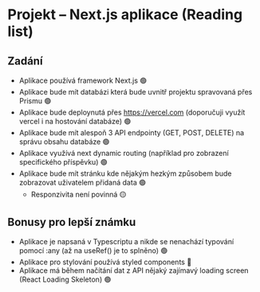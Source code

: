 # Projekt – Next.js aplikace (Reading list)

## Zadání
- Aplikace používá framework Next.js 🟢
- Aplikace bude mít databázi která bude uvnitř projektu spravovaná přes Prismu 🟢
- Aplikace bude deploynutá přes https://vercel.com (doporučuji využít vercel i na hostování databáze) 🟢
- Aplikace bude mít alespoň 3 API endpointy (GET, POST, DELETE) na správu obsahu databáze 🟢
- Aplikace využívá next dynamic routing (například pro zobrazení specifického příspěvku) 🟢
- Aplikace bude mít stránku kde nějakým hezkým způsobem bude zobrazovat uživatelem přidaná data 🟢
  - Responzivita není povinná 🟡

## Bonusy pro lepší známku
- Aplikace je napsaná v Typescriptu a nikde se nenachází typování pomocí :any (až na useRef() je to splněno) 🟢
- Aplikace pro stylování používá styled components 🔴
- Aplikace má během načítání dat z API nějaký zajímavý loading screen (React Loading Skeleton) 🟢
